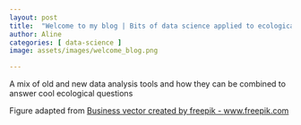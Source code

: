 ```yaml
---
layout: post
title:  "Welcome to my blog | Bits of data science applied to ecological questions"
author: Aline
categories: [ data-science ]
image: assets/images/welcome_blog.png

---
```


A mix of old and new data analysis tools and how they can be combined to answer cool ecological questions


Figure adapted from <a href="https://www.freepik.com/free-photos-vectors/business">Business vector created by freepik - www.freepik.com</a>
